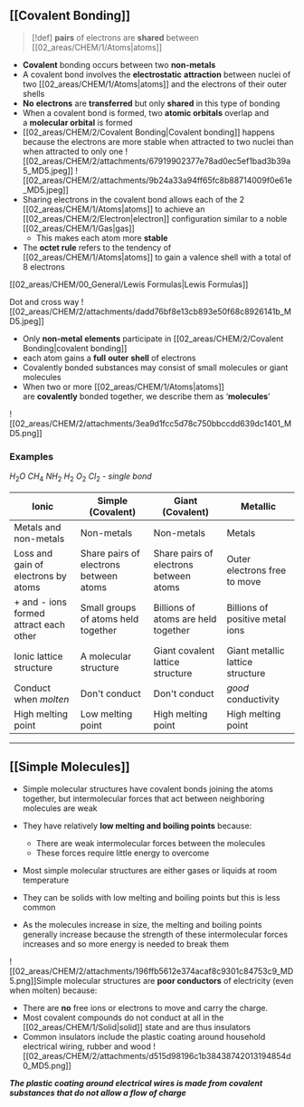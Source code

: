 ## [[Covalent Bonding]]
> [!def] **pairs** of electrons are **shared** between [[02_areas/CHEM/1/Atoms|atoms]]
> 
- **Covalent** bonding occurs between two **non-metals**
- A covalent bond involves the **electrostatic** **attraction** between nuclei of two [[02_areas/CHEM/1/Atoms|atoms]] and the electrons of their outer shells
- **No** **electrons** are **transferred** but only **shared** in this type of bonding
- When a covalent bond is formed, two **atomic orbitals** overlap and a **molecular orbital** is formed
- [[02_areas/CHEM/2/Covalent Bonding|Covalent bonding]] happens because the electrons are more stable when attracted to two nuclei than when attracted to only one
![[02_areas/CHEM/2/attachments/67919902377e78ad0ec5ef1bad3b39a5_MD5.jpeg]]
![[02_areas/CHEM/2/attachments/9b24a33a94ff65fc8b88714009f0e61e_MD5.jpeg]]
- Sharing electrons in the covalent bond allows each of the 2 [[02_areas/CHEM/1/Atoms|atoms]] to achieve an [[02_areas/CHEM/2/Electron|electron]] configuration similar to a noble [[02_areas/CHEM/1/Gas|gas]]
    - This makes each atom more **stable**
- The **octet rule** refers to the tendency of [[02_areas/CHEM/1/Atoms|atoms]] to gain a valence shell with a total of 8 electrons

[[02_areas/CHEM/00_General/Lewis Formulas|Lewis Formulas]]

Dot and cross way
![[02_areas/CHEM/2/attachments/dadd76bf8e13cb893e50f68c8926141b_MD5.jpeg]]

- Only **non-metal** **elements** participate in [[02_areas/CHEM/2/Covalent Bonding|covalent bonding]]
- each atom gains a **full** **outer** **shell** of electrons
- Covalently bonded substances may consist of small molecules or giant molecules
- When two or more [[02_areas/CHEM/1/Atoms|atoms]] are **covalently** bonded together, we describe them as ‘**molecules**’

![[02_areas/CHEM/2/attachments/3ea9d1fcc5d78c750bbccdd639dc1401_MD5.png]]
### Examples
$H_{2}O$
$CH_{4}$
$NH_{2}$
$H_{2} \ O_{2} \ Cl_{2}$ - *single bond*


| Ionic                                  | Simple (Covalent)                      | Giant (Covalent)                       | Metallic                         |
| -------------------------------------- | -------------------------------------- | -------------------------------------- | -------------------------------- |
| Metals and non-metals                  | Non-metals                             | Non-metals                             | Metals                           |
| Loss and gain of electrons by atoms    | Share pairs of electrons between atoms | Share pairs of electrons between atoms | Outer electrons free to move     |
| + and - ions formed attract each other | Small groups of atoms held together    | Billions of atoms are held together    | Billions of positive metal ions  |
| Ionic lattice structure                | A molecular structure                  | Giant covalent lattice structure       | Giant metallic lattice structure |
| Conduct when *molten*                  | Don't conduct                          | Don't conduct                          | *good* conductivity              |
| High melting point                     | Low melting point                      | High melting point                     | High melting point               |

---
## [[Simple Molecules]]
- Simple molecular structures have covalent bonds joining the atoms together, but intermolecular forces that act between neighboring molecules are weak
    
- They have relatively **low melting and boiling points** because: 
    - There are weak intermolecular forces between the molecules
    - These forces require little energy to overcome 
- Most simple molecular structures are either gases or liquids at room temperature 
- They can be solids with low melting and boiling points but this is less common
- As the molecules increase in size, the melting and boiling points generally increase because the strength of these intermolecular forces increases and so more energy is needed to break them 

![[02_areas/CHEM/2/attachments/196ffb5612e374acaf8c9301c84753c9_MD5.png]]Simple molecular structures are **poor conductors** of electricity (even when molten) because:
- There are **no** free ions or electrons to move and carry the charge.
- Most covalent compounds do not conduct at all in the [[02_areas/CHEM/1/Solid|solid]] state and are thus insulators
- Common insulators include the plastic coating around household electrical wiring, rubber and wood
![[02_areas/CHEM/2/attachments/d515d98196c1b38438742013194854d0_MD5.png]]

_**The plastic coating around electrical wires is made from covalent substances that do not allow a flow of charge**_



